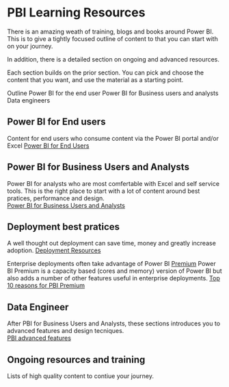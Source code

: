 # PBI Learning Resources

There is an amazing weath of training, blogs and books around Power BI.  This is to give a tightly focused outline of content to that you can start with on your journey.  

In addition, there is a detailed section on ongoing and advanced resources.   

Each section builds on the prior section.  You can pick and choose the content that you want, and use the material as a starting point.  

Outline
  Power BI for the end user
  Power BI for Business users and analysts
  Data engineers 


## Power BI for End users
Content for end users who consume content via the Power BI portal and/or Excel
[Power BI for End Users](https://github.com/wgbrown/PBILearningResources/blob/main/End%20Users/End%20Users.md)

## Power BI for Business Users and Analysts
Power BI for analysts who are most comfertable with Excel and self service tools.  This is the right place to start with a lot of content around best pratices, performance and design.  
[Power BI for Business Users and Analysts](https://github.com/wgbrown/PBILearningResources/blob/main/PBI%20Analysts/PBI%20end%20users.md)

## Deployment best pratices
A well thought out deployment can save time, money and greatly increase adoption.  [Deployment Resources](https://github.com/wgbrown/PBILearningResources/blob/main/deployment/BasicDeployment.md) 

Enterprise deployments often take advantage of Power BI [Premium]()
Power BI Premium is a capacity based (cores and memory) version of Power BI but also adds a number of other features useful in enterprise deployments. [Top 10 reasons for PBI Premium]()




## Data Engineer
After PBI for Business Users and Analysts, these sections introduces you to advanced features and design tecniques.  
[PBI advanced features](https://github.com/wgbrown/PBILearningResources/blob/main/DataEngineer/PowerBI.md)


## Ongoing resources and training
Lists of high quality content to contiue your journey.


